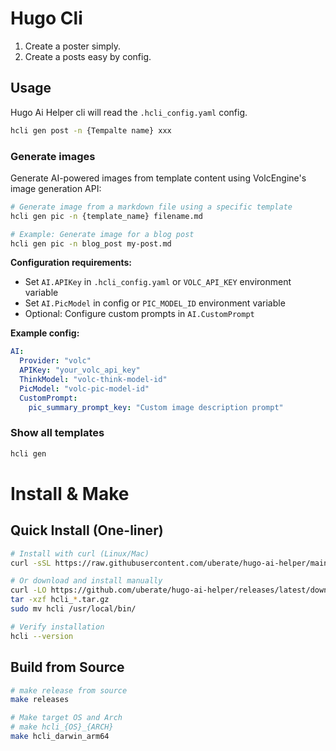 # Hugo Cli

1. Create a poster simply.
2. Create a posts easy by config.

## Usage

Hugo Ai Helper cli will read the `.hcli_config.yaml` config.

```bash
hcli gen post -n {Tempalte name} xxx
```

### Generate images

Generate AI-powered images from template content using VolcEngine's image generation API:

```bash
# Generate image from a markdown file using a specific template
hcli gen pic -n {template_name} filename.md

# Example: Generate image for a blog post
hcli gen pic -n blog_post my-post.md
```

**Configuration requirements:**
- Set `AI.APIKey` in `.hcli_config.yaml` or `VOLC_API_KEY` environment variable
- Set `AI.PicModel` in config or `PIC_MODEL_ID` environment variable
- Optional: Configure custom prompts in `AI.CustomPrompt`

**Example config:**
```yaml
AI:
  Provider: "volc"
  APIKey: "your_volc_api_key"
  ThinkModel: "volc-think-model-id"
  PicModel: "volc-pic-model-id"
  CustomPrompt:
    pic_summary_prompt_key: "Custom image description prompt"
```

### Show all templates

```bash
hcli gen
```

# Install & Make

## Quick Install (One-liner)

```bash
# Install with curl (Linux/Mac)
curl -sSL https://raw.githubusercontent.com/uberate/hugo-ai-helper/main/install.sh | bash

# Or download and install manually
curl -LO https://github.com/uberate/hugo-ai-helper/releases/latest/download/hcli_$(uname -s)_$(uname -m).tar.gz
tar -xzf hcli_*.tar.gz
sudo mv hcli /usr/local/bin/

# Verify installation
hcli --version
```

## Build from Source

```bash
# make release from source
make releases

# Make target OS and Arch
# make hcli_{OS}_{ARCH}
make hcli_darwin_arm64
```

